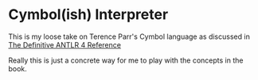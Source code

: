 # Cymbol(ish) Interpreter

This is my loose take on Terence Parr's Cymbol language as discussed in [The Definitive ANTLR 4 Reference](https://pragprog.com/book/tpantlr2/the-definitive-antlr-4-reference)

Really this is just a concrete way for me to play with the concepts in the book.